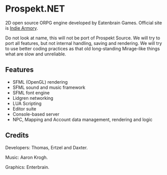 Prospekt.NET
===============

2D open source ORPG engine developed by Eatenbrain Games. Official site is [Indie Armory](http://indiearmory.com).

Do not look at name, this will not be port of Prospekt Source. We will try to port all features, but not internal handling, saving and rendering. We will try to use better coding practices as that old long-standing Mirage-like things what are slow and unreliable.

Features
--------
* SFML (OpenGL) rendering
* SFML sound and music framework
* SFML font engine
* Lidgren networking
* LUA Scripting
* Editor suite
* Console-based server
* NPC, Mapping and Account data management, rendering and logic

Credits
-------

Developers:
Thomas, Ertzel and Daxter.

Music:
Aaron Krogh.

Graphics:
Enterbrain.